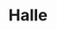 ---
layout: post
title: "Halle"
link: "https://play.google.com/store/apps/details?id=com.halle.parkit&hl=en"
description: "A decoupled mobile app for crowdsourced parking."
imgurl: "https://c2.staticflickr.com/8/7304/11949811256_99cd5cbd55_b.jpg"
---